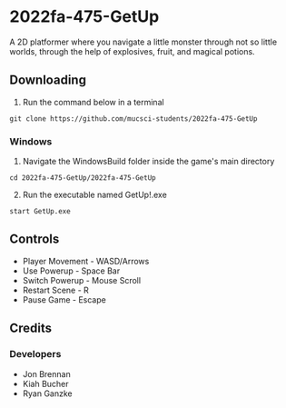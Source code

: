 # 2022fa-475-GetUp
A 2D platformer where you navigate a little monster through not so little worlds, through the help of explosives, fruit, and magical potions.

## Downloading
1. Run the command below in a terminal
```
git clone https://github.com/mucsci-students/2022fa-475-GetUp
```

### Windows
1. Navigate the WindowsBuild folder inside the game's main directory 
```
cd 2022fa-475-GetUp/2022fa-475-GetUp
```
2. Run the executable named GetUp!.exe
```
start GetUp.exe
```

## Controls
- Player Movement - WASD/Arrows
- Use Powerup - Space Bar
- Switch Powerup - Mouse Scroll
- Restart Scene - R
- Pause Game - Escape

## Credits

### Developers 
- Jon Brennan
- Kiah Bucher
- Ryan Ganzke

